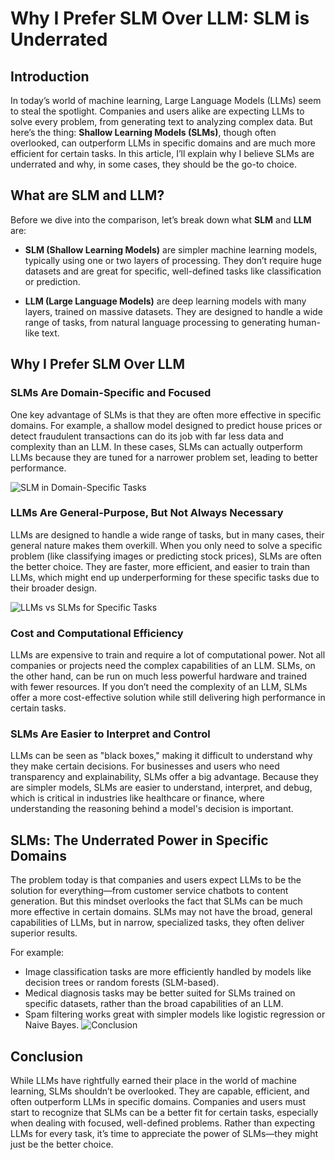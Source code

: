 # Why I Prefer SLM Over LLM: SLM is Underrated

## Introduction
In today’s world of machine learning, Large Language Models (LLMs) seem to steal the spotlight. Companies and users alike are expecting LLMs to solve every problem, from generating text to analyzing complex data. But here’s the thing: **Shallow Learning Models (SLMs)**, though often overlooked, can outperform LLMs in specific domains and are much more efficient for certain tasks. In this article, I’ll explain why I believe SLMs are underrated and why, in some cases, they should be the go-to choice.

## What are SLM and LLM?
Before we dive into the comparison, let’s break down what **SLM** and **LLM** are:

- **SLM (Shallow Learning Models)** are simpler machine learning models, typically using one or two layers of processing. They don’t require huge datasets and are great for specific, well-defined tasks like classification or prediction.

- **LLM (Large Language Models)** are deep learning models with many layers, trained on massive datasets. They are designed to handle a wide range of tasks, from natural language processing to generating human-like text.

## Why I Prefer SLM Over LLM

### SLMs Are Domain-Specific and Focused
One key advantage of SLMs is that they are often more effective in specific domains. For example, a shallow model designed to predict house prices or detect fraudulent transactions can do its job with far less data and complexity than an LLM. In these cases, SLMs can actually outperform LLMs because they are tuned for a narrower problem set, leading to better performance.

![SLM in Domain-Specific Tasks](https://www.datasciencecentral.com/wp-content/uploads/2024/08/Slide2.png)  

### LLMs Are General-Purpose, But Not Always Necessary
LLMs are designed to handle a wide range of tasks, but in many cases, their general nature makes them overkill. When you only need to solve a specific problem (like classifying images or predicting stock prices), SLMs are often the better choice. They are faster, more efficient, and easier to train than LLMs, which might end up underperforming for these specific tasks due to their broader design.

![LLMs vs SLMs for Specific Tasks](https://static1.makeuseofimages.com/wordpress/wp-content/uploads/2023/04/screenshot-of-question-about-bats.jpg)

### Cost and Computational Efficiency
LLMs are expensive to train and require a lot of computational power. Not all companies or projects need the complex capabilities of an LLM. SLMs, on the other hand, can be run on much less powerful hardware and trained with fewer resources. If you don’t need the complexity of an LLM, SLMs offer a more cost-effective solution while still delivering high performance in certain tasks.


### SLMs Are Easier to Interpret and Control
LLMs can be seen as "black boxes," making it difficult to understand why they make certain decisions. For businesses and users who need transparency and explainability, SLMs offer a big advantage. Because they are simpler models, SLMs are easier to understand, interpret, and debug, which is critical in industries like healthcare or finance, where understanding the reasoning behind a model's decision is important.

## SLMs: The Underrated Power in Specific Domains
The problem today is that companies and users expect LLMs to be the solution for everything—from customer service chatbots to content generation. But this mindset overlooks the fact that SLMs can be much more effective in certain domains. SLMs may not have the broad, general capabilities of LLMs, but in narrow, specialized tasks, they often deliver superior results.

For example:
- Image classification tasks are more efficiently handled by models like decision trees or random forests (SLM-based).
- Medical diagnosis tasks may be better suited for SLMs trained on specific datasets, rather than the broad capabilities of an LLM.
- Spam filtering works great with simpler models like logistic regression or Naive Bayes.
![Conclusion](https://usercontent.one/wp/mediaan.com/wp-content/uploads/2024/10/LLMs-vs-SLMs.jpg?media=1722350694)


## Conclusion
While LLMs have rightfully earned their place in the world of machine learning, SLMs shouldn’t be overlooked. They are capable, efficient, and often outperform LLMs in specific domains. Companies and users must start to recognize that SLMs can be a better fit for certain tasks, especially when dealing with focused, well-defined problems. Rather than expecting LLMs for every task, it’s time to appreciate the power of SLMs—they might just be the better choice.

